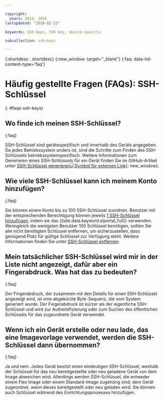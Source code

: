 ```yaml
---

copyright:
  years: 2014, 2018
lastupdated: "2018-02-23"

keywords: SSH keys, SSH key, device-specific

subcollection: ssh-keys

---
```


{:shortdesc: .shortdesc}
{:new_window: target="_blank"}
{:faq: data-hd-content-type='faq'}

# Häufig gestellte Fragen (FAQs): SSH-Schlüssel
{: #faqs-ssh-keys}

## Wo finde ich meinen SSH-Schlüssel?
{:faq}

SSH-Schlüssel sind gerätespezifisch und innerhalb des Geräts angegeben. Da jedes Betriebssystem anders ist, sind die Schritte zum Finden des SSH-Schlüssels betriebssystemspezifisch. Weitere Informationen zum Generieren eines SSH-Schlüssels für ein Gerät finden Sie im GitHub-Artikel unter [SSH-Schlüssel generieren![Symbol für externen Link](../../icons/launch-glyph.svg "Symbol für externen Link")](https://help.github.com/articles/generating-ssh-keys#platform-windows){: new_window}.

## Wie viele SSH-Schlüssel kann ich meinem Konto hinzufügen?
{:faq}

Sie können einem Konto bis zu 100 SSH-Schlüssel zuordnen. Benutzer mit der entsprechenden Berechtigung können jeweils [1 SSH-Schlüssel hinzufügen](/docs/infrastructure/ssh-keys?topic=ssh-keys-adding-an-ssh-key), indem sie das {{site.data.keyword.slportal_full}} verwenden. Wenngleich die wenigsten Benutzer 100 Schlüssel benötigen, sollten Sie alle nicht benötigten Schlüssel entfernen, um sicherzustellen, dass genügend Platz für gültige Schlüssel zur Verfügung steht. Weitere Informationen finden Sie unter [SSH-Schlüssel entfernen](/docs/infrastructure/ssh-keys?topic=ssh-keys-removing-an-ssh-key).

## Mein tatsächlicher SSH-Schlüssel wird mir in der Liste nicht angezeigt, dafür aber ein Fingerabdruck. Was hat das zu bedeuten?
{:faq}

Der Fingerabdruck, der zusammen mit den Details für einen SSH-Schlüssel angezeigt wird, ist eine abgekürzte Byte-Sequenz, die vom System generiert wurde. Der Fingerabdruck ist kürzer als der eigentliche SSH-Schlüssel und wird zur Authentifizierung oder zum Suchen des öffentlichen Schlüssels für das zugeordnete Gerät verwendet.

## Wenn ich ein Gerät erstelle oder neu lade, das eine Imagevorlage verwendet, werden die SSH-Schlüssel dann übernommen?
{:faq}

Ja und nein. Jedes Gerät besitzt einen eindeutigen SSH-Schlüssel, weshalb der Schlüssel für das neu bereitgestellte oder neu geladene Gerät von dem Image abweichen wird.  Allerdings werden SSH-Schlüssel, die entweder einem Flex Image oder einem Standard-Image zugehörig sind, dem Gerät zugeordnet, wenn dieses bereitgestellt oder neu geladen wird. Sie können auch Schlüssel während des Einrichtungsprozesses hinzufügen.
